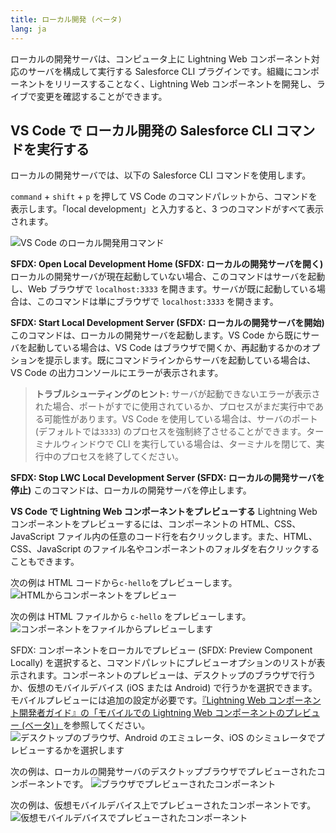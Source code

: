 ```yaml
---
title: ローカル開発 (ベータ)
lang: ja
---
```


ローカルの開発サーバは、コンピュータ上に Lightning Web コンポーネント対応のサーバを構成して実行する Salesforce CLI プラグインです。組織にコンポーネントをリリースすることなく、Lightning Web コンポーネントを開発し、ライブで変更を確認することができます。

## VS Code で ローカル開発の Salesforce CLI コマンドを実行する

ローカルの開発サーバでは、以下の Salesforce CLI コマンドを使用します。

`command` + `shift` + `p` を押して VS Code のコマンドパレットから、コマンドを表示します。「local development」と入力すると、3 つのコマンドがすべて表示されます。

![VS Code のローカル開発用コマンド](./images/vscode_localdev_sfdx_commands.png)

**SFDX: Open Local Development Home \(SFDX: ローカルの開発サーバを開く\)**
ローカルの開発サーバが現在起動していない場合、このコマンドはサーバを起動し、Web ブラウザで `localhost:3333` を開きます。サーバが既に起動している場合は、このコマンドは単にブラウザで `localhost:3333` を開きます。

**SFDX: Start Local Development Server \(SFDX: ローカルの開発サーバを開始\)**  
このコマンドは、ローカルの開発サーバを起動します。VS Code から既にサーバを起動している場合は、VS Code はブラウザで開くか、再起動するかのオプションを提示します。既にコマンドラインからサーバを起動している場合は、VS Code の出力コンソールにエラーが表示されます。

> **トラブルシューティングのヒント:** サーバが起動できないエラーが表示された場合、ポートがすでに使用されているか、プロセスがまだ実行中である可能性があります。VS Code を使用している場合は、サーバのポート (デフォルトでは`3333`) のプロセスを強制終了させることができます。ターミナルウィンドウで CLI を実行している場合は、ターミナルを閉じて、実行中のプロセスを終了してください。

**SFDX: Stop LWC Local Development Server \(SFDX: ローカルの開発サーバを停止\)**
このコマンドは、ローカルの開発サーバを停止します。

**VS Code で Lightning Web コンポーネントをプレビューする**
Lightning Web コンポーネントをプレビューするには、コンポーネントの HTML、CSS、JavaScript ファイル内の任意のコード行を右クリックします。また、HTML、CSS、JavaScript のファイル名やコンポーネントのフォルダを右クリックすることもできます。

次の例は HTML コードから`c-hello`をプレビューします。
![HTMLからコンポーネントをプレビュー](./images/vscode_localdev_preview_html.png)

次の例は HTML ファイルから `c-hello` をプレビューします。
![コンポーネントをファイルからプレビューします](./images/vscode_localdev_file_preview.png)

SFDX: コンポーネントをローカルでプレビュー (SFDX: Preview Component Locally) を選択すると、コマンドパレットにプレビューオプションのリストが表示されます。コンポーネントのプレビューは、デスクトップのブラウザで行うか、仮想のモバイルデバイス (iOS または Android) で行うかを選択できます。モバイルプレビューには追加の設定が必要です。[『Lightning Web コンポーネント開発者ガイド』の「モバイルでの Lightning Web コンポーネントのプレビュー (ベータ)」](https://developer.salesforce.com/docs/component-library/documentation/ja-jp/lwc/lwc.mobile_extensions)を参照してください。
![デスクトップのブラウザ、Android のエミュレータ、iOS のシミュレータでプレビューするかを選択します](./images/vscode_localdev_command_palette_preview_options.png)

次の例は、ローカルの開発サーバのデスクトップブラウザでプレビューされたコンポーネントです。
![ブラウザでプレビューされたコンポーネント](./images/vscode_localdev_preview.png)

次の例は、仮想モバイルデバイス上でプレビューされたコンポーネントです。
![仮想モバイルデバイスでプレビューされたコンポーネント](./images/vscode_localdev_preview_ios.png)
